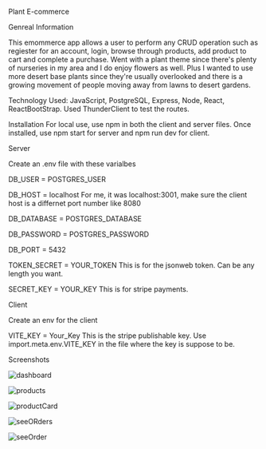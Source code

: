 Plant E-commerce

Genreal Information

This emommerce app allows a user to perform any CRUD operation such as regiester for an account, login, browse through products, add product to cart and complete a purchase. Went with a plant theme since there's plenty of nurseries in my area and I do enjoy flowers as well. Plus I wanted to use more desert base plants since they're usually overlooked and there is a growing movement of people moving away from lawns to desert gardens. 

Technology Used: JavaScript, PostgreSQL, Express, Node, React, ReactBootStrap. Used ThunderClient to test the routes.

Installation
For local use, use npm in both the client and server files. Once installed, use npm start for server and npm run dev for client. 

Server

Create an .env file with these varialbes

DB_USER = POSTGRES_USER

DB_HOST = localhost For me, it was localhost:3001, make sure the client host is a differnet port number like 8080

DB_DATABASE = POSTGRES_DATABASE

DB_PASSWORD = POSTGRES_PASSWORD

DB_PORT = 5432

TOKEN_SECRET = YOUR_TOKEN This is for the jsonweb token. Can be any length you want.

SECRET_KEY = YOUR_KEY This is for stripe payments.

Client

Create an env for the client

VITE_KEY = Your_Key  This is the stripe publishable key. Use import.meta.env.VITE_KEY in the file where the key is suppose to be. 

Screenshots

![dashboard](https://github.com/MSGJack/Plant-Ecomm/assets/99840785/48410cda-5b0c-4606-b101-8517135c596e)

![products](https://github.com/MSGJack/Plant-Ecomm/assets/99840785/b6dcad36-dc8f-495b-a893-2e48427afbb4)

![productCard](https://github.com/MSGJack/Plant-Ecomm/assets/99840785/c04d43d1-054c-4ac4-a1d8-938d325f6813)

![seeORders](https://github.com/MSGJack/Plant-Ecomm/assets/99840785/69e52481-6014-4207-8a82-a61a9589a86a)

![seeOrder](https://github.com/MSGJack/Plant-Ecomm/assets/99840785/04c4d1c1-9a5e-45d5-b085-07231cd428cf)

